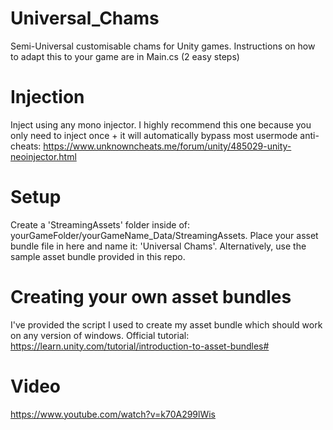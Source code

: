 # Universal_Chams
Semi-Universal customisable chams for Unity games. Instructions on how to adapt this to your game are in Main.cs (2 easy steps)

# Injection
Inject using any mono injector. I highly recommend this one because you only need to inject once + it will automatically bypass most usermode anti-cheats: https://www.unknowncheats.me/forum/unity/485029-unity-neoinjector.html

# Setup
Create a 'StreamingAssets' folder inside of: yourGameFolder/yourGameName_Data/StreamingAssets. Place your asset bundle file in here and name it: 'Universal Chams'.
Alternatively, use the sample asset bundle provided in this repo.

# Creating your own asset bundles
I've provided the script I used to create my asset bundle which should work on any version of windows. Official tutorial: https://learn.unity.com/tutorial/introduction-to-asset-bundles#

# Video
https://www.youtube.com/watch?v=k70A299lWis
